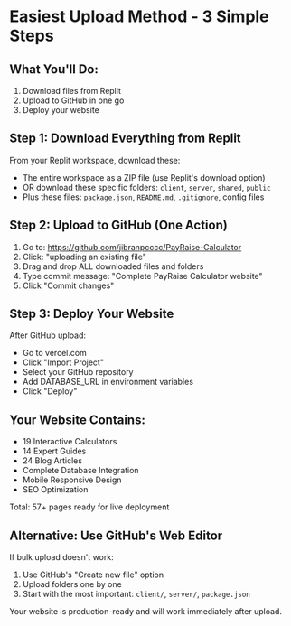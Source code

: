 # Easiest Upload Method - 3 Simple Steps

## What You'll Do:
1. Download files from Replit
2. Upload to GitHub in one go
3. Deploy your website

## Step 1: Download Everything from Replit
From your Replit workspace, download these:
- The entire workspace as a ZIP file (use Replit's download option)
- OR download these specific folders: `client`, `server`, `shared`, `public`
- Plus these files: `package.json`, `README.md`, `.gitignore`, config files

## Step 2: Upload to GitHub (One Action)
1. Go to: https://github.com/jibranpcccc/PayRaise-Calculator
2. Click: "uploading an existing file" 
3. Drag and drop ALL downloaded files and folders
4. Type commit message: "Complete PayRaise Calculator website"
5. Click "Commit changes"

## Step 3: Deploy Your Website
After GitHub upload:
- Go to vercel.com
- Click "Import Project"
- Select your GitHub repository
- Add DATABASE_URL in environment variables
- Click "Deploy"

## Your Website Contains:
- 19 Interactive Calculators
- 14 Expert Guides  
- 24 Blog Articles
- Complete Database Integration
- Mobile Responsive Design
- SEO Optimization

Total: 57+ pages ready for live deployment

## Alternative: Use GitHub's Web Editor
If bulk upload doesn't work:
1. Use GitHub's "Create new file" option
2. Upload folders one by one
3. Start with the most important: `client/`, `server/`, `package.json`

Your website is production-ready and will work immediately after upload.